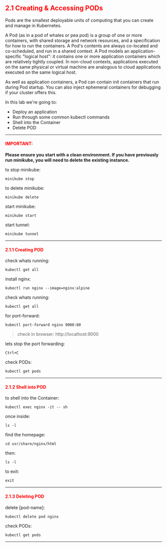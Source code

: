 ## <font color='red'> 2.1 Creating & Accessing PODs </font>
Pods are the smallest deployable units of computing that you can create and manage in Kubernetes.

A Pod (as in a pod of whales or pea pod) is a group of one or more containers, with shared storage and network resources, and a specification for how to run the containers. A Pod's contents are always co-located and co-scheduled, and run in a shared context. A Pod models an application-specific "logical host": it contains one or more application containers which are relatively tightly coupled. In non-cloud contexts, applications executed on the same physical or virtual machine are analogous to cloud applications executed on the same logical host.  

As well as application containers, a Pod can contain init containers that run during Pod startup. You can also inject ephemeral containers for debugging if your cluster offers this.  

In this lab we're going to:
* Deploy an application
* Run through some common kubectl commands
* Shell into the Container
* Delete POD

---

#### <font color='red'>IMPORTANT:</font> 
<strong>Please ensure you start with a clean environment. 
If you have previously run minikube, you will need to delete the existing instance.</strong>

to stop  minikube:
```
minikube stop
```
to delete  minikube:
```
minikube delete
```
start minikube:
```
minikube start
```
start tunnel:
```
minikube tunnel
```

---

#### <font color='red'> 2.1.1 Creating POD </font>
check whats running:
```
kubectl get all
```
install nginx:
```
kubectl run nginx --image=nginx:alpine
```
check whats running:
```
kubectl get all
```
for port-forward:
```
kubectl port-forward nginx 9000:80
```

> check in browser: http://localhost:9000

lets stop the port forwarding:
```
Ctrl+C
```
check PODs:
```
kubectl get pods
```

---

#### <font color='red'> 2.1.2 Shell into POD </font>
to shell into the Container:
```
kubectl exec nginx -it -- sh
```
once inside:
```
ls -l
```
find the homepage:
```
cd usr/share/nginx/html
```
then:
```
ls -l
```
to exit:
```
exit
```
---

#### <font color='red'> 2.1.3 Deleting POD </font>
delete [pod-name]:
```
kubectl delete pod nginx
```
check PODs:
```
kubectl get pods
```

---